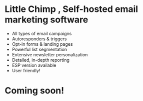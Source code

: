 # Little Chimp , Self-hosted email marketing software

- All types of email campaigns
- Autoresponders & triggers
- Opt-in forms & landing pages
- Powerful list segmentation
- Extensive newsletter personalization
- Detailed, in-depth reporting
- ESP version available
- User friendly!


# Coming soon!